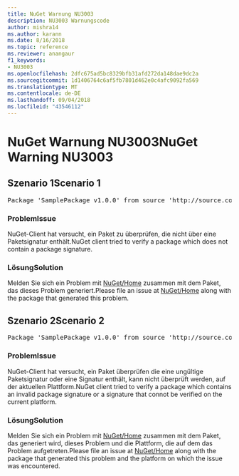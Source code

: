 ```yaml
---
title: NuGet Warnung NU3003
description: NU3003 Warnungscode
author: mishra14
ms.author: karann
ms.date: 8/16/2018
ms.topic: reference
ms.reviewer: anangaur
f1_keywords:
- NU3003
ms.openlocfilehash: 2dfc675ad5bc8329bfb31afd272da148dae9dc2a
ms.sourcegitcommit: 1d1406764c6af5fb7801d462e0c4afc9092fa569
ms.translationtype: MT
ms.contentlocale: de-DE
ms.lasthandoff: 09/04/2018
ms.locfileid: "43546112"
---
```

# <a name="nuget-warning-nu3003"></a><span data-ttu-id="07b3e-103">NuGet Warnung NU3003</span><span class="sxs-lookup"><span data-stu-id="07b3e-103">NuGet Warning NU3003</span></span>

## <a name="scenario-1"></a><span data-ttu-id="07b3e-104">Szenario 1</span><span class="sxs-lookup"><span data-stu-id="07b3e-104">Scenario 1</span></span>

<pre>Package 'SamplePackage v1.0.0' from source 'http://source.com/index.json': The package is not signed. Unable to verify signature from an unsigned package.</pre>

### <a name="issue"></a><span data-ttu-id="07b3e-105">Problem</span><span class="sxs-lookup"><span data-stu-id="07b3e-105">Issue</span></span>

<span data-ttu-id="07b3e-106">NuGet-Client hat versucht, ein Paket zu überprüfen, die nicht über eine Paketsignatur enthält.</span><span class="sxs-lookup"><span data-stu-id="07b3e-106">NuGet client tried to verify a package which does not contain a package signature.</span></span>


### <a name="solution"></a><span data-ttu-id="07b3e-107">Lösung</span><span class="sxs-lookup"><span data-stu-id="07b3e-107">Solution</span></span>

<span data-ttu-id="07b3e-108">Melden Sie sich ein Problem mit [NuGet/Home](https://github.com/NuGet/Home/issues) zusammen mit dem Paket, das dieses Problem generiert.</span><span class="sxs-lookup"><span data-stu-id="07b3e-108">Please file an issue at [NuGet/Home](https://github.com/NuGet/Home/issues) along with the package that generated this problem.</span></span>



## <a name="scenario-2"></a><span data-ttu-id="07b3e-109">Szenario 2</span><span class="sxs-lookup"><span data-stu-id="07b3e-109">Scenario 2</span></span>

<pre>Package 'SamplePackage v1.0.0' from source 'http://source.com/index.json': The package signature is invalid or cannot be verified on this platform.</pre>

### <a name="issue"></a><span data-ttu-id="07b3e-110">Problem</span><span class="sxs-lookup"><span data-stu-id="07b3e-110">Issue</span></span>

<span data-ttu-id="07b3e-111">NuGet-Client hat versucht, ein Paket überprüfen die eine ungültige Paketsignatur oder eine Signatur enthält, kann nicht überprüft werden, auf der aktuellen Plattform.</span><span class="sxs-lookup"><span data-stu-id="07b3e-111">NuGet client tried to verify a package which contains an invalid package signature or a signature that connot be verified on the current platform.</span></span>


### <a name="solution"></a><span data-ttu-id="07b3e-112">Lösung</span><span class="sxs-lookup"><span data-stu-id="07b3e-112">Solution</span></span>

<span data-ttu-id="07b3e-113">Melden Sie sich ein Problem mit [NuGet/Home](https://github.com/NuGet/Home/issues) zusammen mit dem Paket, das generiert wird, dieses Problem und die Plattform, die auf dem das Problem aufgetreten.</span><span class="sxs-lookup"><span data-stu-id="07b3e-113">Please file an issue at [NuGet/Home](https://github.com/NuGet/Home/issues) along with the package that generated this problem and the platform on which the issue was encountered.</span></span>


